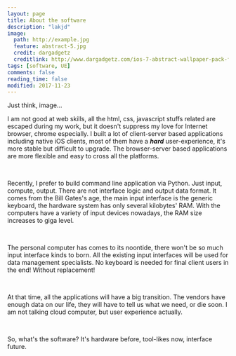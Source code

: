 ```yaml
---
layout: page
title: About the software
description: "lakjd"
image:
  path: http://example.jpg
  feature: abstract-5.jpg
  credit: dargadgetz
  creditlink: http://www.dargadgetz.com/ios-7-abstract-wallpaper-pack-for-iphone-5-and-ipod-touch-retina/
tags: [software, UE]
comments: false
reading_time: false
modified: 2017-11-23
---
```




Just think, image...



I am not good at web skills, all the html, css, javascript stuffs related are escaped during my work, but it doesn't suppress my love for Internet browser, chrome especially. I built a lot of client-server based applications including native iOS clients, most of them have a ***hard*** user-experience, it's more stable but difficult to upgrade. The browser-server based applications are more flexible and easy to cross all the platforms.

&nbsp;

Recently, I prefer to build command line application via Python. Just input, compute, output. There are not interface logic and output data format. It comes from the Bill Gates's age, the main input interface is the generic keyboard, the hardware system has only several kilobytes' RAM. With the computers have a variety of input devices nowadays, the RAM size increases to giga level.

&nbsp;

The personal computer has comes to its noontide, there won't be so much input interface kinds to born. All the existing input interfaces will be used for data management specialists. No keyboard is needed for final client users in the end! Without replacement!

&nbsp;

At that time, all the applications will have a big transition. The vendors have enough data on our life, they will have to tell us what we need, or die soon. I am not talking cloud computer, but user experience actually.

&nbsp;

So, what's the software? It's hardware before, tool-likes now, interface future.



